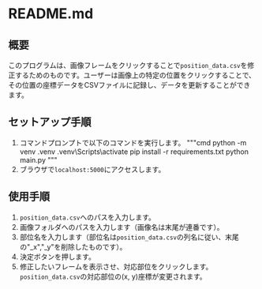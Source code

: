 # README.md

## 概要
このプログラムは、画像フレームをクリックすることで`position_data.csv`を修正するためのものです。ユーザーは画像上の特定の位置をクリックすることで、その位置の座標データをCSVファイルに記録し、データを更新することができます。

## セットアップ手順
1. コマンドプロンプトで以下のコマンドを実行します。
"""cmd
python -m venv .venv
.venv\Scripts\activate
pip install -r requirements.txt
python main.py
"""
2. ブラウザで`localhost:5000`にアクセスします。

## 使用手順
1. `position_data.csv`へのパスを入力します。
2. 画像フォルダへのパスを入力します（画像名は末尾が連番です）。
3. 部位名を入力します（部位名は`position_data.csv`の列名に従い、末尾の"_x","_y"を削除したものです）。
4. 決定ボタンを押します。
5. 修正したいフレームを表示させ、対応部位をクリックします。`position_data.csv`の対応部位の(x, y)座標が変更されます。
